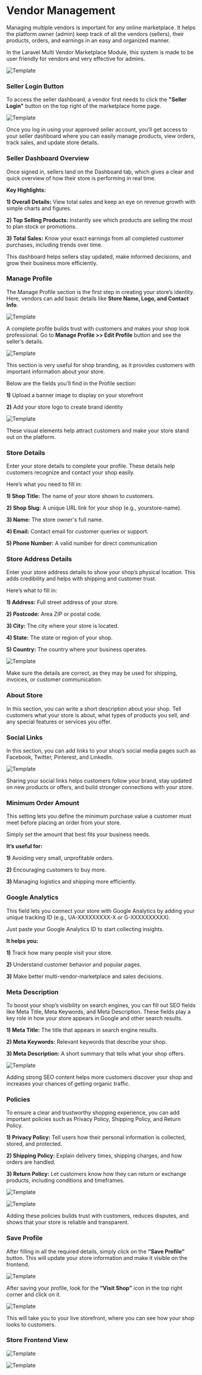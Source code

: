 # Vendor Management

Managing multiple vendors is important for any online marketplace. It helps the platform owner (admin) keep track of all the vendors (sellers), their products, orders, and earnings in an easy and organized manner.

In the Laravel Multi Vendor Marketplace Module, this system is made to be user friendly for vendors and very effective for admins.

![Template](../../assets/2.0/images/multi-vendor-marketplace/homepage.png)

### Seller Login Button

To access the seller dashboard, a vendor first needs to click the **"Seller Login"** button on the top right of the marketplace home page.

![Template](../../assets/2.0/images/multi-vendor-marketplace/Seller-login.png)

Once you log in using your approved seller account, you’ll get access to your seller dashboard where you can easily manage products, view orders, track sales, and update store details.

### Seller Dashboard Overview

Once signed in, sellers land on the Dashboard tab, which gives a clear and quick overview of how their store is performing in real time.

**Key Highlights:**

**1) Overall Details:** View total sales and keep an eye on revenue growth with simple charts and figures.

**2) Top Selling Products:** Instantly see which products are selling the most to plan stock or promotions.

**3) Total Sales:** Know your exact earnings from all completed customer purchases, including trends over time.

This dashboard helps sellers stay updated, make informed decisions, and grow their business more efficiently.


### Manage Profile

The Manage Profile section is the first step in creating your store’s identity. Here, vendors can add basic details like **Store Name, Logo, and Contact Info**.

![Template](../../assets/2.0/images/multi-vendor-marketplace/dashboard-manage-profile.png)

A complete profile builds trust with customers and makes your shop look professional. 
Go to **Manage Profile >> Edit Profile** button and see the seller’s details.

![Template](../../assets/2.0/images/multi-vendor-marketplace/edit-profile.png)

This section is very useful for shop branding, as it provides customers with important information about your store. 

Below are the fields you’ll find in the Profile section:

**1)** Upload a banner image to display on your storefront

**2)** Add your store logo to create brand identity

![Template](../../assets/2.0/images/multi-vendor-marketplace/banner-logo.png)

These visual elements help attract customers and make your store stand out on the platform.

### Store Details

Enter your store details to complete your profile. These details help customers recognize and contact your shop easily.

Here’s what you need to fill in:

**1) Shop Title:** The name of your store shown to customers.

**2) Shop Slug:** A unique URL link for your shop (e.g., yourstore-name).

**3) Name:** The store owner's full name.

**4) Email:** Contact email for customer queries or support.

**5) Phone Number:** A valid number for direct communication

### Store Address Details

Enter your store address details to show your shop’s physical location. This adds credibility and helps with shipping and customer trust.

Here’s what to fill in:

**1) Address:** Full street address of your store.

**2) Postcode:** Area ZIP or postal code.

**3) City:** The city where your store is located.

**4) State:** The state or region of your shop.

**5) Country:** The country where your business operates.

![Template](../../assets/2.0/images/multi-vendor-marketplace/store-address.png)

Make sure the details are correct, as they may be used for shipping, invoices, or customer communication.

### About Store

In this section, you can write a short description about your shop. Tell customers what your store is about, what types of products you sell, and any special features or services you offer.

### Social Links

In this section, you can add links to your shop’s social media pages such as Facebook, Twitter, Pinterest, and LinkedIn.

![Template](../../assets/2.0/images/multi-vendor-marketplace/aboutstore-sociallinkt.png)


Sharing your social links helps customers follow your brand, stay updated on new products or offers, and build stronger connections with your store.

### Minimum Order Amount

This setting lets you define the minimum purchase value a customer must meet before placing an order from your store.

Simply set the amount that best fits your business needs.

**It’s useful for:**

**1)** Avoiding very small, unprofitable orders.

**2)** Encouraging customers to buy more.

**3)** Managing logistics and shipping more efficiently.

### Google Analytics

This field lets you connect your store with Google Analytics by adding your unique tracking ID (e.g., UA-XXXXXXXXX-X or G-XXXXXXXXXX).

Just paste your Google Analytics ID to start collecting insights.

**It helps you:**

**1)** Track how many people visit your store.

**2)** Understand customer behavior and popular pages.

**3)** Make better multi-vendor-marketplace and sales decisions.

### Meta Description

To boost your shop’s visibility on search engines, you can fill out SEO fields like Meta Title, 
Meta Keywords, and Meta Description. These fields play a key role in how your store appears in Google and other search results.

**1) Meta Title:** The title that appears in search engine results.

**2) Meta Keywords:** Relevant keywords that describe your shop.

**3) Meta Description:** A short summary that tells what your shop offers.

![Template](../../assets/2.0/images/multi-vendor-marketplace/Meta-desc.png)

Adding strong SEO content helps more customers discover your shop and increases your chances of getting organic traffic.

### Policies

To ensure a clear and trustworthy shopping experience, you can add important policies such as Privacy Policy, Shipping Policy, and  Return Policy.

**1) Privacy Policy:** Tell users how their personal information is collected, stored, and protected.

**2) Shipping Policy:** Explain delivery times, shipping charges, and how orders are handled.

**3) Return Policy:** Let customers know how they can return or exchange products, including conditions and timeframes.


![Template](../../assets/2.0/images/multi-vendor-marketplace/privacy-policy.png)

![Template](../../assets/2.0/images/multi-vendor-marketplace/return-policy.png)


Adding these policies builds trust with customers, reduces disputes, and shows that your store is reliable and transparent.

### Save Profile

After filling in all the required details, simply click on the **“Save Profile”** button. This will update your store information and make it visible on the frontend.

![Template](../../assets/2.0/images/multi-vendor-marketplace/Save.png)


After saving your profile, look for the **“Visit Shop”** icon in the top right corner and click on it.

![Template](../../assets/2.0/images/multi-vendor-marketplace/visit-page.png)

This will take you to your live storefront, where you can see how your shop looks to customers.

### Store Frontend View

![Template](../../assets/2.0/images/multi-vendor-marketplace/frontend3.png)

![Template](../../assets/2.0/images/multi-vendor-marketplace/frontend2.png)